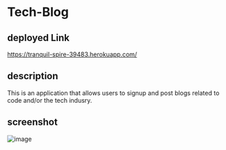 # Tech-Blog

## deployed Link
https://tranquil-spire-39483.herokuapp.com/ 

## description
This is an application that allows users to signup and post blogs related to code and/or the tech indusry.

## screenshot
![image](https://user-images.githubusercontent.com/101944347/184512167-1edca7ac-3091-4a15-8343-5c2eef6e349b.png)
